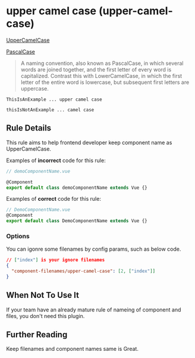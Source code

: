 # upper camel case (upper-camel-case)

[UpperCamelCase](https://wiki.c2.com/?UpperCamelCase)

[PascalCase](https://wiki.c2.com/?PascalCase)

> A naming convention, also known as PascalCase, in which several words are joined together, and the first letter of every word is capitalized. Contrast this with LowerCamelCase, in which the first letter of the entire word is lowercase, but subsequent first letters are uppercase.

```
ThisIsAnExample ... upper camel case

thisIsNotAnExample ... camel case
```

## Rule Details

This rule aims to help frontend developer keep component name as UpperCamelCase.

Examples of **incorrect** code for this rule:

```js
// demoComponentName.vue

@Component
export default class demoComponentName extends Vue {}
```

Examples of **correct** code for this rule:

```js
// DemoComponentName.vue
@Component
export default class DemoComponentName extends Vue {}
```

### Options

You can igonre some filenames by config params, such as below code.

```json
// ["index"] is your ignore filenames
{
  "component-filenames/upper-camel-case": [2, ["index"]]
}
```

## When Not To Use It

If your team have an already mature rule of nameing of component and files, you don't need this plugin.

## Further Reading

Keep filenames and component names same is Great.
